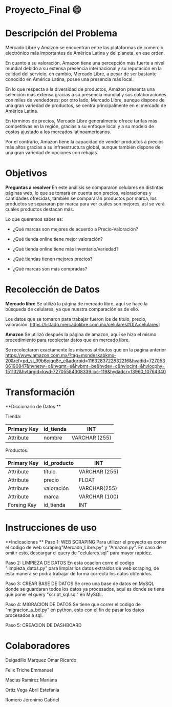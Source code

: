 # Proyecto_Final  :smile:
# Descripción del Problema 

Mercado Libre y Amazon se encuentran entre las plataformas de comercio electrónico más importantes de América Latina y del planeta, en ese orden.

En cuanto a su valoración, Amazon tiene una percepción más fuerte a nivel mundial debido a su extensa presencia internacional y su reputación en la calidad del servicio, en cambio, Mercado Libre, a pesar de ser bastante conocido en América Latina, posee una presencia más local. 

En lo que respecta a la diversidad de productos, Amazon presenta una selección más extensa gracias a su presencia mundial y sus colaboraciones con miles de vendedores; por otro lado, Mercado Libre, aunque dispone de una gran variedad de productos, se centra principalmente en el mercado de América Latina. 

En términos de precios, Mercado Libre generalmente ofrece tarifas más competitivas en la región, gracias a su enfoque local y a su modelo de costos ajustado a los mercados latinoamericanos.

Por el contrario, Amazon tiene la capacidad de vender productos a precios más altos gracias a su infraestructura global, aunque también dispone de una gran variedad de opciones con rebajas. 


# Objetivos

**Preguntas a resolver**
En este análisis se compararon celulares en distintas páginas web, lo que se tomará en cuenta son precios, valoraciones y cantidades ofrecidas, también se compararán productos por marca, los productos se separarán por marca para ver cuáles son mejores, así se verá cuáles productos destacan más.

Lo que queremos saber es:

- ¿Qué marcas son mejores de acuerdo a Precio-Valoración?

- ¿Qué tienda online tiene mejor valoración?

- ¿Qué tienda online tiene más inventario/variedad?

- ¿Qué tiendas tienen mejores precios?

- ¿Qué marcas son más compradas?


# Recolección de Datos
**Mercado libre**
Se utilizó la página de mercado libre, aquí se hace la búsqueda de celulares, ya que nuestra comparación es de ello.

Los datos que se tomaron para trabajar fueron los de título, precio, valoración.
https://listado.mercadolibre.com.mx/celulares#D[A:celulares]


**Amazon**
Se utilizó después la página de amazon, aquí se hizo el mismo procedimiento para recolectar datos que en mercado libre.

Se recolectaron exactamente los mismos atributos que en la pagina anterior
https://www.amazon.com.mx/?tag=msndeskabkmx-20&ref=pd_sl_39b6ojqq8e_e&adgrpid=1163283722832216&hvadid=72705306190847&hvnetw=o&hvqmt=e&hvbmt=be&hvdev=c&hvlocint=&hvlocphy=151132&hvtargid=kwd-72705584308339:loc-119&hydadcr=13960_10764340


# Transformación

**Diccionario de Datos
**

Tienda:

| Primary Key  |  id_tienda | INT|
| ------------ | ------------ | ------------ |
| Attribute       | nombre    | VARCHAR (255)|


Productos:

|  Primary Key | id_producto  | INT  |
| ------------ | ------------ | ------------ |
| Attribute  | título  | VARCHAR (255) |
| Attribute  |  precio |  FLOAT |
| Attribute  |  valoración | VARCHAR(255)  |
| Attribute  |  marca |  VARCHAR (100) |
|  Foreing Key | id_tienda  | INT  |


# Instrucciones de uso
**Indicaciones
**
Paso 1: WEB SCRAPING
Para utilizar el proyecto es correr el codigo de web scraping"Mercado_Libre.py" y "Amazon.py". En caso de omitir esto, descargar el query  de "celulares.sql" para mayor rapidez.

Paso 2: LIMPIEZA DE DATOS
En esta ocacion corre el codigo "limpieza_datos.py" para limpiar los datos extraidos de web scraping, de esta manera se podra trabajar de forma correcta los datos obtenidos.

Paso 3: CREAR BASE DE DATOS
Se creo una base de datos en MySQL donde se guardaran todos los datos ya procesados, aqui es donde se tiene que poner el query "script_sql.sql" en MySQL.

Paso 4: MIGRACION DE DATOS
Se tiene que correr el codigo de "migracion_a_bd.py" en python, esto con el fin de pasar los datos procesados a sql.

Paso 5: CREACION DE DASHBOARD


# Colaboradores
Delgadillo Marquez Omar Ricardo

Felix Triche Emmanuel

Macias Ramirez Mariana

Ortiz Vega Abril Estefania

Romero Jeronimo Gabriel

